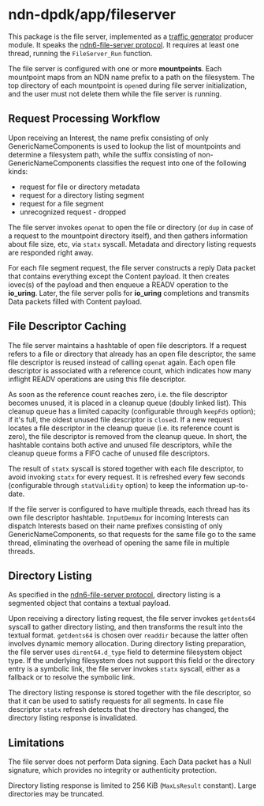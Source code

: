 # ndn-dpdk/app/fileserver

This package is the file server, implemented as a [traffic generator](../tg) producer module.
It speaks the [ndn6-file-server protocol](https://github.com/yoursunny/ndn6-tools/blob/main/file-server.md).
It requires at least one thread, running the `FileServer_Run` function.

The file server is configured with one or more **mountpoints**.
Each mountpoint maps from an NDN name prefix to a path on the filesystem.
The top directory of each mountpoint is `open`ed during file server initialization, and the user must not delete them while the file server is running.

## Request Processing Workflow

Upon receiving an Interest, the name prefix consisting of only GenericNameComponents is used to lookup the list of mountpoints and determine a filesystem path, while the suffix consisting of non-GenericNameComponents classifies the request into one of the following kinds:

* request for file or directory metadata
* request for a directory listing segment
* request for a file segment
* unrecognized request - dropped

The file server invokes `openat` to open the file or directory (or `dup` in case of a request to the mountpoint directory itself), and then gathers information about file size, etc, via `statx` syscall.
Metadata and directory listing requests are responded right away.

For each file segment request, the file server constructs a reply Data packet that contains everything except the Content payload.
It then creates iovec(s) of the payload and then enqueue a READV operation to the **io\_uring**.
Later, the file server polls for **io\_uring** completions and transmits Data packets filled with Content payload.

## File Descriptor Caching

The file server maintains a hashtable of open file descriptors.
If a request refers to a file or directory that already has an open file descriptor, the same file descriptor is reused instead of calling `openat` again.
Each open file descriptor is associated with a reference count, which indicates how many inflight READV operations are using this file descriptor.

As soon as the reference count reaches zero, i.e. the file descriptor becomes unused, it is placed in a cleanup queue (doubly linked list).
This cleanup queue has a limited capacity (configurable through `keepFds` option); if it's full, the oldest unused file descriptor is `close`d.
If a new request locates a file descriptor in the cleanup queue (i.e. its reference count is zero), the file descriptor is removed from the cleanup queue.
In short, the hashtable contains both active and unused file descriptors, while the cleanup queue forms a FIFO cache of unused file descriptors.

The result of `statx` syscall is stored together with each file descriptor, to avoid invoking `statx` for every request.
It is refreshed every few seconds (configurable through `statValidity` option) to keep the information up-to-date.

If the file server is configured to have multiple threads, each thread has its own file descriptor hashtable.
`InputDemux` for incoming Interests can dispatch Interests based on their name prefixes consisting of only GenericNameComponents, so that requests for the same file go to the same thread, eliminating the overhead of opening the same file in multiple threads.

## Directory Listing

As specified in the [ndn6-file-server protocol](https://github.com/yoursunny/ndn6-tools/blob/main/file-server.md), directory listing is a segmented object that contains a textual payload.

Upon receiving a directory listing request, the file server invokes `getdents64` syscall to gather directory listing, and then transforms the result into the textual format.
`getdents64` is chosen over `readdir` because the latter often involves dynamic memory allocation.
During directory listing preparation, the file server uses `dirent64.d_type` field to determine filesystem object type.
If the underlying filesystem does not support this field or the directory entry is a symbolic link, the file server invokes `statx` syscall, either as a fallback or to resolve the symbolic link.

The directory listing response is stored together with the file descriptor, so that it can be used to satisfy requests for all segments.
In case file descriptor `statx` refresh detects that the directory has changed, the directory listing response is invalidated.

## Limitations

The file server does not perform Data signing.
Each Data packet has a Null signature, which provides no integrity or authenticity protection.

Directory listing response is limited to 256 KiB (`MaxLsResult` constant).
Large directories may be truncated.
